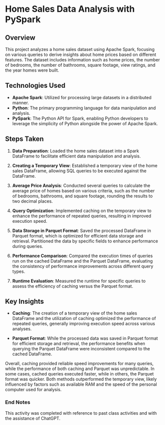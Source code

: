 # Home Sales Data Analysis with PySpark

## Overview
This project analyzes a home sales dataset using Apache Spark, focusing on various queries to derive insights about home prices based on different features. The dataset includes information such as home prices, the number of bedrooms, the number of bathrooms, square footage, view ratings, and the year homes were built.

## Technologies Used
- **Apache Spark**: Utilized for processing large datasets in a distributed manner.
- **Python**: The primary programming language for data manipulation and analysis.
- **PySpark**: The Python API for Spark, enabling Python developers to leverage the simplicity of Python alongside the power of Apache Spark.

## Steps Taken
1. **Data Preparation**: Loaded the home sales dataset into a Spark DataFrame to facilitate efficient data manipulation and analysis.

2. **Creating a Temporary View**: Established a temporary view of the home sales DataFrame, allowing SQL queries to be executed against the DataFrame.

3. **Average Price Analysis**: Conducted several queries to calculate the average price of homes based on various criteria, such as the number of bedrooms, bathrooms, and square footage, rounding the results to two decimal places.

4. **Query Optimization**: Implemented caching on the temporary view to enhance the performance of repeated queries, resulting in improved execution speed.

5. **Data Storage in Parquet Format**: Saved the processed DataFrame in Parquet format, which is optimized for efficient data storage and retrieval. Partitioned the data by specific fields to enhance performance during queries.

6. **Performance Comparison**: Compared the execution times of queries run on the cached DataFrame and the Parquet DataFrame, evaluating the consistency of performance improvements across different query types.

7. **Runtime Evaluation**: Measured the runtime for specific queries to assess the efficiency of caching versus the Parquet format.

## Key Insights
- **Caching**: The creation of a temporary view of the home sales DataFrame and the utilization of caching optimized the performance of repeated queries, generally improving execution speed across various analyses.

- **Parquet Format**: While the processed data was saved in Parquet format for efficient storage and retrieval, the performance benefits when querying the Parquet DataFrame were inconsistent compared to the cached DataFrame.

Overall, caching provided reliable speed improvements for many queries, while the performance of both caching and Parquet was unpredictable. In some cases, cached queries executed faster, while in others, the Parquet format was quicker. Both methods outperformed the temporary view, likely influenced by factors such as available RAM and the speed of the personal computer used for analysis.

### End Notes
This activity was completed with reference to past class activities and with the assistance of ChatGPT.
